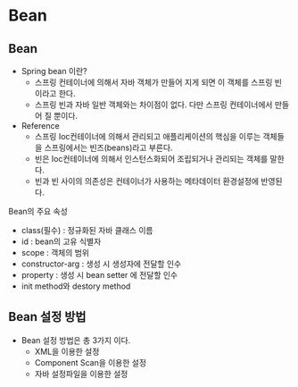 
# Bean
   
   ## Bean
    
   * Spring bean 이란?
       * 스프링 컨테이너에 의해서 자바 객체가 만들어 지게 되면 이 객체를 스프링 빈 이라고 한다.
       * 스프링 빈과 자바 일반 객체와는 차이점이 없다. 다만 스프링 컨테이너에서 만들어 질 뿐이다.
   * Reference
      * 스프링 Ioc컨테이너에 의해서 관리되고 애플리케이션의 핵심을 이루는 객체들을 스프링에서는 빈즈(beans)라고 부른다.
      * 빈은 Ioc컨테이너에 의해서 인스턴스화되어 조립되거나 관리되는 객체를 말한다.
      * 빈과 빈 사이의 의존성은 컨테이너가 사용하는 메타데이터 환경설정에 반영된다.
   
   
   Bean의 주요 속성
   
   * class(필수) : 정규화된 자바 클래스 이름
   * id : bean의 고유 식별자
   * scope : 객체의 범위
   * constructor-arg : 생성 시 생성자에 전달할 인수
   * property : 생성 시 bean setter 에 전달할 인수
   * init method와 destory method
   
  
  
## Bean 설정 방법

  * Bean 설정 방법은 총 3가지 이다.
    * XML을 이용한 설정
    * Component Scan을 이용한 설정
    * 자바 설정파일을 이용한 설정


   
